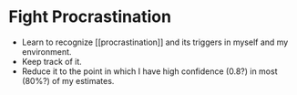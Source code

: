 # Fight Procrastination
- Learn to recognize [[procrastination]] and its triggers in myself and my environment.
- Keep track of it.
- Reduce it to the point in which I have high confidence (0.8?) in most (80%?) of my estimates.

